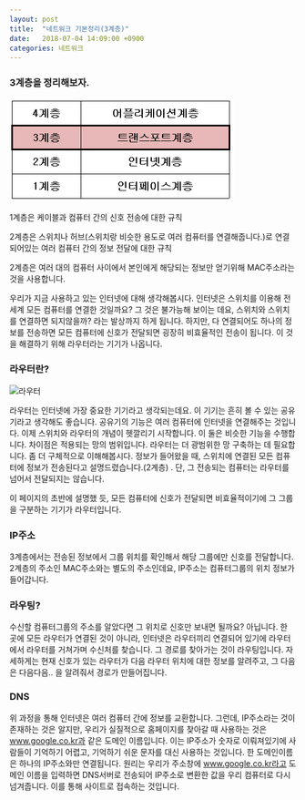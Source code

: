 ```yaml
---
layout: post
title:  "네트워크 기본정리(3계층)"
date:   2018-07-04 14:09:00 +0900
categories: 네트워크
---
```


### 3계층을 정리해보자.

![3계층](./img/network/3계층.png)

1계층은 케이블과 컴퓨터 간의 신호 전송에 대한 규칙

2계층은 스위치나 허브(스위치랑 비슷한 용도로 여러 컴퓨터를 연결해줍니다.)로 연결되어있는 여러 컴퓨터 간의 정보 전달에 대한 규칙

2계층은 여러 대의 컴퓨터 사이에서 본인에게 해당되는 정보만 얻기위해 MAC주소라는 것을 사용합니다.

우리가 지금 사용하고 있는 인터넷에 대해 생각해봅시다. 인터넷은 스위치를 이용해 전 세계 모든 컴퓨터를 연결한 것일까요? 그 것은 불가능해 보이는 데요, 스위치와 스위치를 연결하면 되지않을까? 라는 발상까지 하게 됩니다. 하지만, 다 연결되어도 하나의 정보를 전송하면 모든 컴퓨터에 신호가 전달되면 굉장히 비효율적인 전송이 됩니다. 이 것을 해결하기 위해 라우터라는 기기가 나옵니다.

### 라우터란?

![라우터](C:/Program%20Files/Typora/img/network/%EB%9D%BC%EC%9A%B0%ED%84%B0%EA%B7%B8%EB%A6%BC.png)

라우터는 인터넷에 가장 중요한 기기라고 생각되는데요. 이 기기는 흔히 볼 수 있는 공유기라고 생각해도 좋습니다. 공유기의 기능은 여러 컴퓨터에 인터넷을 연결해주는 것입니다. 이제 스위치와 라우터의 개념이 헷깔리기 시작합니다. 이 둘은 비슷한 기능을 수행합니다. 차이점은 적용되는 망의 범위입니다. 라우터는 더 광범위한 망 구축하는 데 필요합니다. 좀 더 구체적으로 이해해봅시다. 정보가 들어왔을 때, 스위치에 연결된 모든 컴퓨터에 정보가 전송된다고 설명드렸습니다.(2계층) . 단, 그 전송되는 컴퓨터는 라우터를 넘어서 전달되지는 않습니다. 

이 페이지의 초반에 설명했 듯, 모든 컴퓨터에 신호가 전달되면 비효율적이기에 그 그룹을 구분하는 기기가 라우터입니다.

### IP주소

3계층에서는 전송된 정보에서 그룹 위치를 확인해서 해당 그룹에만 신호를 전달합니다. 2계층의 주소인 MAC주소와는 별도의 주소인데요, IP주소는 컴퓨터그룹의 위치 정보가 들어갑니다. 

### 라우팅?

수신할 컴퓨터그룹의 주소를 알았다면 그 위치로 신호만 보내면 될까요? 아닙니다. 한 곳에 모든 라우터가 연결된 것이 아니라, 인터넷은 라우터끼리 연결되어 있기에 라우터에서 라우터를 거쳐가며 수신처를 찾습니다. 그 경로를 찾아가는 것이 라우팅입니다. 자세하게는 현재 신호가 있는 라우터가 다음 라우터 위치에 대한 정보를 알려주고, 그 다음은 다음다음.. 을 알려줘서 경로가 만들어집니다.

### DNS

위 과정을 통해 인터넷은 여러 컴퓨터 간에 정보를 교환합니다. 그런데, IP주소라는 것이 존재하는 것은 알지만, 우리가 실질적으로 홈페이지를 찾아갈 때 사용하는 것은 www.google.co.kr과 같은 도메인 이름입니다. 이는 IP주소가 숫자로 이뤄져있기에 사람들이 기억하기 어렵고, 기억하기 쉬운 문자를 대신 사용하는 것입니다. 한 도메인이름은 하나의 IP주소와만 연결됩니다. 원리는 우리가  주소창에 www.google.co.kr라고 도메인 이름을 입력하면 DNS서버로 전송되어 IP주소로 변환한 값을 우리 컴퓨터로 다시 넘겨줍니다. 이를 통해 사이트로 접속하는 것입니다. 
